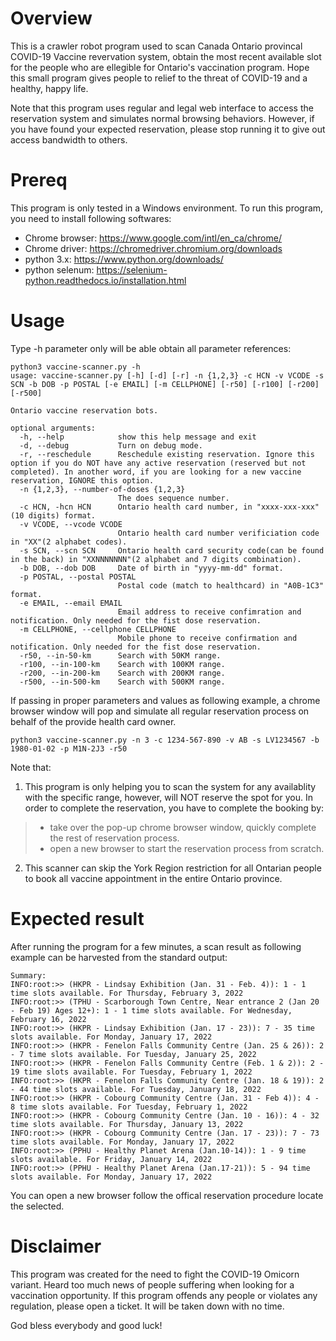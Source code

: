 # Overview 
This is a crawler robot program used to scan Canada Ontario provincal COVID-19 Vaccine revervation system, obtain the most recent available slot for the people who are ellegible for Ontario's vaccination program. Hope this small program gives people to relief to the threat of COVID-19 and a healthy, happy life. 

Note that this program uses regular and legal web interface to access the reservation system and simulates normal browsing behaviors. However, if you have found your expected reservation, please stop running it to give out access bandwidth to others. 

# Prereq
This program is only tested in a Windows environment. To run this program, you need to install following softwares:
- Chrome browser: https://www.google.com/intl/en_ca/chrome/
- Chrome driver: https://chromedriver.chromium.org/downloads
- python 3.x: https://www.python.org/downloads/
- python selenum: https://selenium-python.readthedocs.io/installation.html


# Usage
Type -h parameter only will be able obtain all parameter references:
```
python3 vaccine-scanner.py -h
usage: vaccine-scanner.py [-h] [-d] [-r] -n {1,2,3} -c HCN -v VCODE -s SCN -b DOB -p POSTAL [-e EMAIL] [-m CELLPHONE] [-r50] [-r100] [-r200] [-r500]

Ontario vaccine reservation bots.

optional arguments:
  -h, --help            show this help message and exit
  -d, --debug           Turn on debug mode.
  -r, --reschedule      Reschedule existing reservation. Ignore this option if you do NOT have any active reservation (reserved but not completed). In another word, if you are looking for a new vaccine reservation, IGNORE this option.
  -n {1,2,3}, --number-of-doses {1,2,3}
                        The does sequence number.
  -c HCN, -hcn HCN      Ontario health card number, in "xxxx-xxx-xxx"(10 digits) format.
  -v VCODE, --vcode VCODE
                        Ontario health card number verificiation code in "XX"(2 alphabet codes).
  -s SCN, --scn SCN     Ontario health card security code(can be found in the back) in "XXNNNNNNN"(2 alphabet and 7 digits combination).
  -b DOB, --dob DOB     Date of birth in "yyyy-mm-dd" format.
  -p POSTAL, --postal POSTAL
                        Postal code (match to healthcard) in "A0B-1C3" format.
  -e EMAIL, --email EMAIL
                        Email address to receive confimration and notification. Only needed for the fist dose reservation.
  -m CELLPHONE, --cellphone CELLPHONE
                        Mobile phone to receive confirmation and notification. Only needed for the fist dose reservation.
  -r50, --in-50-km      Search with 50KM range.
  -r100, --in-100-km    Search with 100KM range.
  -r200, --in-200-km    Search with 200KM range.
  -r500, --in-500-km    Search with 500KM range.
```

If passing in proper parameters and values as following example, a chrome browser window will pop and simulate all regular reservation process on behalf of the provide health card owner.
```
python3 vaccine-scanner.py -n 3 -c 1234-567-890 -v AB -s LV1234567 -b 1980-01-02 -p M1N-2J3 -r50
```

Note that:
1. This program is only helping you to scan the system for any availablity with the specific range, however, will NOT reserve the spot for you. In order to complete the reservation, you have to complete the booking by:
  > - take over the pop-up chrome browser window, quickly complete the rest of reservation process. 
  > - open a new browser to start the reservation process from scratch. 
2. This scanner can skip the York Region restriction for all Ontarian people to book all vaccine appointment in the entire Ontario province. 

# Expected result
After running the program for a few minutes, a scan result as following example can be harvested from the standard output:
```
Summary:
INFO:root:>> (HKPR - Lindsay Exhibition (Jan. 31 - Feb. 4)): 1 - 1 time slots available. For Thursday, February 3, 2022
INFO:root:>> (TPHU - Scarborough Town Centre, Near entrance 2 (Jan 20 - Feb 19) Ages 12+): 1 - 1 time slots available. For Wednesday, February 16, 2022
INFO:root:>> (HKPR - Lindsay Exhibition (Jan. 17 - 23)): 7 - 35 time slots available. For Monday, January 17, 2022
INFO:root:>> (HKPR - Fenelon Falls Community Centre (Jan. 25 & 26)): 2 - 7 time slots available. For Tuesday, January 25, 2022
INFO:root:>> (HKPR - Fenelon Falls Community Centre (Feb. 1 & 2)): 2 - 19 time slots available. For Tuesday, February 1, 2022
INFO:root:>> (HKPR - Fenelon Falls Community Centre (Jan. 18 & 19)): 2 - 44 time slots available. For Tuesday, January 18, 2022
INFO:root:>> (HKPR - Cobourg Community Centre (Jan. 31 - Feb 4)): 4 - 8 time slots available. For Tuesday, February 1, 2022
INFO:root:>> (HKPR - Cobourg Community Centre (Jan. 10 - 16)): 4 - 32 time slots available. For Thursday, January 13, 2022
INFO:root:>> (HKPR - Cobourg Community Centre (Jan. 17 - 23)): 7 - 73 time slots available. For Monday, January 17, 2022
INFO:root:>> (PPHU - Healthy Planet Arena (Jan.10-14)): 1 - 9 time slots available. For Friday, January 14, 2022
INFO:root:>> (PPHU - Healthy Planet Arena (Jan.17-21)): 5 - 94 time slots available. For Monday, January 17, 2022
```

You can open a new browser follow the offical reservation procedure locate the selected. 

# Disclaimer
This program was created for the need to fight the COVID-19 Omicorn variant. Heard too much news of people suffering when looking for a vaccination opportunity. If this program offends any people or violates any regulation, please open a ticket. It will be taken down with no time. 

God bless everybody and good luck!
